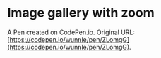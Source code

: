 # Image gallery with zoom

A Pen created on CodePen.io. Original URL: [https://codepen.io/wunnle/pen/ZLomgG](https://codepen.io/wunnle/pen/ZLomgG).


